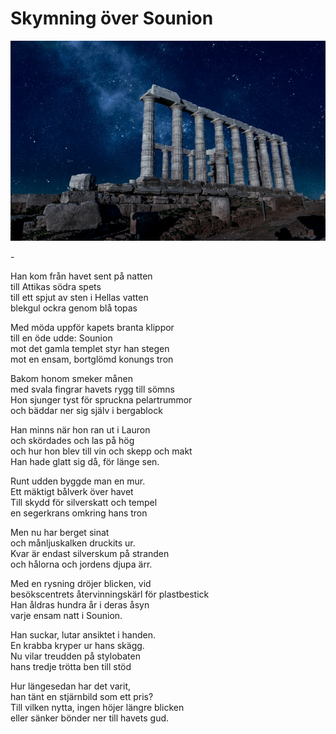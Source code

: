 # Skymning över Sounion

![Sounion](sounion.jpg)  

\-

Han kom från havet sent på natten  
till Attikas södra spets  
till ett spjut av sten i Hellas vatten  
blekgul ockra genom blå topas  

Med möda uppför kapets branta klippor  
till en öde udde: Sounion  
mot det gamla templet styr han stegen  
mot en ensam, bortglömd konungs tron  

Bakom honom smeker månen  
med svala fingrar havets rygg till sömns  
Hon sjunger tyst för spruckna pelartrummor  
och bäddar ner sig själv i bergablock  

Han minns när hon ran ut i Lauron  
och skördades och las på hög  
och hur hon blev till vin och skepp och makt  
Han hade glatt sig då, för länge sen.  

Runt udden byggde man en mur.  
Ett mäktigt bålverk över havet  
Till skydd för silverskatt och tempel  
en segerkrans omkring hans tron  

Men nu har berget sinat  
och månljuskalken druckits ur.  
Kvar är endast silverskum på stranden  
och hålorna och jordens djupa ärr.

Med en rysning dröjer blicken, vid  
besökscentrets återvinningskärl för plastbestick  
Han åldras hundra år i deras åsyn  
varje ensam natt i Sounion.

Han suckar, lutar ansiktet i handen.  
En krabba kryper ur hans skägg.  
Nu vilar treudden på stylobaten  
hans tredje trötta ben till stöd  

Hur längesedan har det varit,  
han tänt en stjärnbild som ett pris?  
Till vilken nytta, ingen höjer längre blicken  
eller sänker bönder ner till havets gud.  
